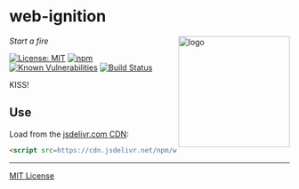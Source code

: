 # web-ignition
<img src=https://centerkey.com/graphics/center-key-logo.svg align=right width=200 alt=logo>

_Start a fire_

[![License: MIT](https://img.shields.io/badge/License-MIT-blue.svg)](https://github.com/center-key/web-ignition/blob/master/LICENSE.txt)
[![npm](https://img.shields.io/npm/v/web-ignition.svg)](https://www.npmjs.com/package/web-ignition)
[![Known Vulnerabilities](https://snyk.io/test/github/center-key/web-ignition/badge.svg)](https://snyk.io/test/github/center-key/web-ignition)
[![Build Status](https://travis-ci.org/center-key/web-ignition.svg)](https://travis-ci.org/center-key/web-ignition)

KISS!

## Use
Load from the [jsdelivr.com CDN](https://www.jsdelivr.com/package/npm/web-ignition):
```html
<script src=https://cdn.jsdelivr.net/npm/web-ignition@0.0/dist/library.min.js></script>
```

---
[MIT License](LICENSE.txt)
